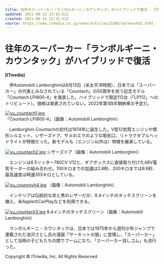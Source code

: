 ```yaml
---
title: 往年のスーパーカー「ランボルギーニ・カウンタック」がハイブリッドで復活 - ITmedia NEWS
updated: 2021-08-13 23:15:51Z
created: 2021-08-13 23:15:51Z
source: https://www.itmedia.co.jp/news/articles/2108/14/news031.html
---
```


# 往年のスーパーカー「ランボルギーニ・カウンタック」がハイブリッドで復活

**[ITmedia]**

　伊Automobili Lamborghiniは8月13日（米太平洋時間）、日本では「スーパーカー」の代表とみなされている「Countach」の50周年を祝う記念モデル「Countach LPI800-4」を発表した。ハイブリッドで限定112台（「LP112」へのトリビュート）。価格は発表されていない。2022年第1四半期納車の予定だ。

[![yu_countach1.jpg](../_resources/yu_countach1.jpg)](https://image.itmedia.co.jp/l/im/news/articles/2108/14/l_yu_countach1.jpg) 「Countach LPI800-4」（画像：Automobili Lamborghini）

　Lamborghini Countachの初代は1974年に誕生した。V型12気筒エンジンや楔形シルエット、シザーズドア、サメのエラのような吸気口、リトラクタブルヘッドライトが特徴だった。新モデルも（エンジン以外は）特徴を継承している。

[![yu_countach2.jpg](../_resources/yu_countach2.jpg)](https://image.itmedia.co.jp/l/im/news/articles/2108/14/l_yu_countach2.jpg) シザーズドア（画像：Automobili Lamborghini）

　エンジンは6.5リッター780CV V12と、ギアボックスに直接取り付けた48V電気モーターの組み合わせ。100キロまでの加速は2.8秒、200キロまでは8.6秒、最高速度は時速355キロとしている。

[![yu_counysvh4.jpg](../_resources/yu_counysvh4.jpg)](https://image.itmedia.co.jp/l/im/news/articles/2108/14/l_yu_counysvh4.jpg) （画像：Automobili Lamborghini）

　インテリアは伝統的な赤と黒のレザーだが、8.4インチのタッチスクリーンを備え、米AppleのCarPlayなどを利用できる。

[![yu_countach3.jpg](../_resources/yu_countach3.jpg)](https://image.itmedia.co.jp/l/im/news/articles/2108/14/l_yu_countach3.jpg) 8.4インチのタッチスクリーン（画像：Automobili Lamborghini）

　ランボルギーニ・カウンタックは、日本では1975年から週刊少年ジャンプで連載された池沢さとし氏の漫画「サーキットの狼」に登場し、「スーパーカー」として当時の子どもたちの間でブームになり、「スーパーカー消しゴム」も流行った。

Copyright © ITmedia, Inc. All Rights Reserved.